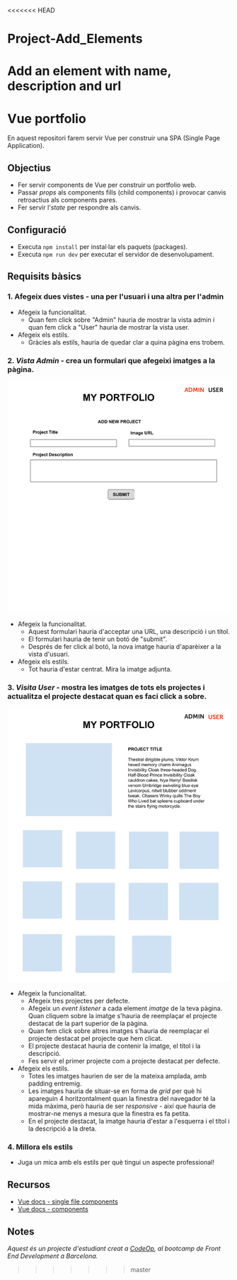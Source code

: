 <<<<<<< HEAD
# Project-Add_Elements
Add an element with name, description and url 
=======
# Vue portfolio

En aquest repositori farem servir Vue per construir una SPA (Single Page Application).

## Objectius

- Fer servir components de Vue per construir un portfolio web.
- Passar _props_ als components fills (child components) i provocar canvis retroactius als
  components pares.
- Fer servir l'_state_ per respondre als canvis.

## Configuració

- Executa `npm install` per instal·lar els paquets (packages).
- Executa `npm run dev` per executar el servidor de desenvolupament.

## Requisits bàsics

### 1. Afegeix dues vistes - una per l'usuari i una altra per l'admin

- Afegeix la funcionalitat.
  - Quan fem click sobre "Admin" hauria de mostrar la vista admin i quan fem click a "User" hauria de mostrar la vista user.
- Afegeix els estils.
  - Gràcies als estils, hauria de quedar clar a quina pàgina ens trobem.

### 2. _Vista Admin_ - crea un formulari que afegeixi imatges a la pàgina.

![Admin View](support/admin_view.png)

- Afegeix la funcionalitat.
  - Aquest formulari hauria d'acceptar una URL, una descripció i un títol.
  - El formulari hauria de tenir un botó de "submit".
  - Després de fer click al botó, la nova imatge hauria d'aparèixer a la vista d'usuari.
- Afegeix els estils.
  - Tot hauria d'estar centrat. Mira la imatge adjunta.

### 3. _Visita User_ - mostra les imatges de tots els projectes i actualitza el projecte destacat quan es faci click a sobre.

![User View](support/user_view.png)

- Afegeix la funcionalitat.
  - Afegeix tres projectes per defecte.
  - Afegeix un _event listener_ a cada element _imatge_ de la teva pàgina. Quan cliquem sobre la imatge s'hauria de reemplaçar el projecte destacat de la part superior de la pàgina.
  - Quan fem click sobre altres imatges s'hauria de reemplaçar el projecte destacat pel projecte que hem clicat.
  - El projecte destacat hauria de contenir la imatge, el títol i la descripció.
  - Fes servir el primer projecte com a projecte destacat per defecte.
- Afegeix els estils.
  - Totes les imatges haurien de ser de la mateixa amplada, amb padding entremig.
  - Les imatges hauria de situar-se en forma de _grid_ per què hi apareguin 4 horitzontalment quan la finestra del navegador té la mida màxima, però hauria de ser _responsive_ - així que hauria de mostrar-ne menys a mesura que la finestra es fa petita.
  - En el projecte destacat, la imatge hauria d'estar a l'esquerra i el títol i la descripció a la dreta.

### 4. Millora els estils

- Juga un mica amb els estils per què tingui un aspecte professional!

## Recursos

- [Vue docs - single file components](https://vuejs.org/guide/scaling-up/sfc.html)
- [Vue docs - components](https://vuejs.org/guide/essentials/component-basics.html)

## Notes

_Aquest és un projecte d'estudiant creat a [CodeOp](http://CodeOp.tech), al bootcamp de Front End Development a Barcelona._
>>>>>>> master
